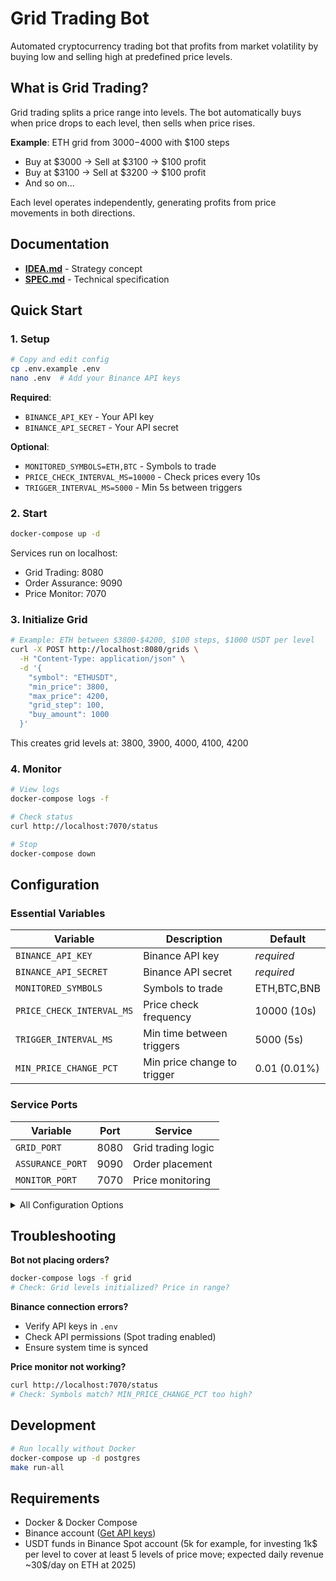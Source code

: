 # Grid Trading Bot

Automated cryptocurrency trading bot that profits from market volatility by buying low and selling high at predefined price levels.

## What is Grid Trading?

Grid trading splits a price range into levels. The bot automatically buys when price drops to each level, then sells when price rises.

**Example**: ETH grid from $3000-$4000 with $100 steps
- Buy at $3000 → Sell at $3100 → $100 profit
- Buy at $3100 → Sell at $3200 → $100 profit
- And so on...

Each level operates independently, generating profits from price movements in both directions.

## Documentation

- **[IDEA.md](IDEA.md)** - Strategy concept
- **[SPEC.md](SPEC.md)** - Technical specification

## Quick Start

### 1. Setup

```bash
# Copy and edit config
cp .env.example .env
nano .env  # Add your Binance API keys
```

**Required**:
- `BINANCE_API_KEY` - Your API key
- `BINANCE_API_SECRET` - Your API secret

**Optional**:
- `MONITORED_SYMBOLS=ETH,BTC` - Symbols to trade
- `PRICE_CHECK_INTERVAL_MS=10000` - Check prices every 10s
- `TRIGGER_INTERVAL_MS=5000` - Min 5s between triggers

### 2. Start

```bash
docker-compose up -d
```

Services run on localhost:
- Grid Trading: 8080
- Order Assurance: 9090
- Price Monitor: 7070

### 3. Initialize Grid

```bash
# Example: ETH between $3800-$4200, $100 steps, $1000 USDT per level
curl -X POST http://localhost:8080/grids \
  -H "Content-Type: application/json" \
  -d '{
    "symbol": "ETHUSDT",
    "min_price": 3800,
    "max_price": 4200,
    "grid_step": 100,
    "buy_amount": 1000
  }'
```

This creates grid levels at: 3800, 3900, 4000, 4100, 4200

### 4. Monitor

```bash
# View logs
docker-compose logs -f

# Check status
curl http://localhost:7070/status

# Stop
docker-compose down
```

## Configuration

### Essential Variables

| Variable | Description | Default |
|----------|-------------|---------|
| `BINANCE_API_KEY` | Binance API key | *required* |
| `BINANCE_API_SECRET` | Binance API secret | *required* |
| `MONITORED_SYMBOLS` | Symbols to trade | ETH,BTC,BNB |
| `PRICE_CHECK_INTERVAL_MS` | Price check frequency | 10000 (10s) |
| `TRIGGER_INTERVAL_MS` | Min time between triggers | 5000 (5s) |
| `MIN_PRICE_CHANGE_PCT` | Min price change to trigger | 0.01 (0.01%) |

### Service Ports

| Variable | Port | Service |
|----------|------|---------|
| `GRID_PORT` | 8080 | Grid trading logic |
| `ASSURANCE_PORT` | 9090 | Order placement |
| `MONITOR_PORT` | 7070 | Price monitoring |

<details>
<summary>All Configuration Options</summary>

**Database**:
- `DB_HOST=localhost`
- `DB_PORT=5432`
- `DB_USER=postgres`
- `DB_PASSWORD=postgres`
- `DB_NAME=grid_trading`

**Internal URLs**:
- `ORDER_ASSURANCE_URL=http://localhost:9090`
- `GRID_TRADING_URL=http://localhost:8080`

**Recovery Job**:
- `SYNC_JOB_ENABLED=true` - Hourly order sync
- `SYNC_JOB_CRON=0 * * * *` - Cron schedule

</details>

## Troubleshooting

**Bot not placing orders?**
```bash
docker-compose logs -f grid
# Check: Grid levels initialized? Price in range?
```

**Binance connection errors?**
- Verify API keys in `.env`
- Check API permissions (Spot trading enabled)
- Ensure system time is synced

**Price monitor not working?**
```bash
curl http://localhost:7070/status
# Check: Symbols match? MIN_PRICE_CHANGE_PCT too high?
```

## Development

```bash
# Run locally without Docker
docker-compose up -d postgres
make run-all
```

## Requirements

- Docker & Docker Compose
- Binance account ([Get API keys](https://www.binance.com/en/my/settings/api-management))
- USDT funds in Binance Spot account (5k for example, for investing 1k$ per level to cover at least 5 levels of price move; expected daily revenue ~30$/day on ETH at 2025)